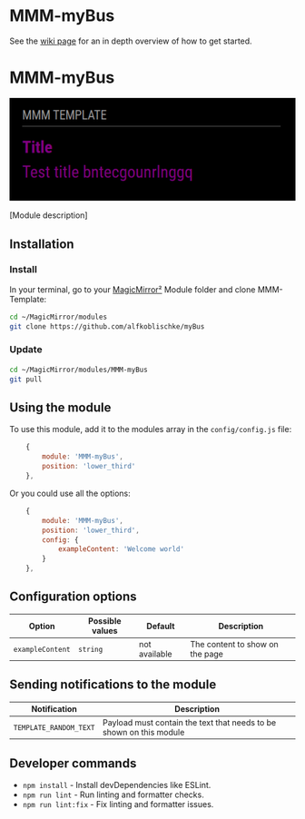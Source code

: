 # MMM-myBus
See the [wiki page](https://github.com/Dennis-Rosenbaum/MMM-Template/wiki) for an in depth overview of how to get started.

# MMM-myBus

![Example of MMM-Template](./example_1.png)

[Module description]

## Installation

### Install

In your terminal, go to your [MagicMirror²][mm] Module folder and clone MMM-Template:

```bash
cd ~/MagicMirror/modules
git clone https://github.com/alfkoblischke/myBus
```

### Update

```bash
cd ~/MagicMirror/modules/MMM-myBus
git pull
```

## Using the module

To use this module, add it to the modules array in the `config/config.js` file:

```js
    {
        module: 'MMM-myBus',
        position: 'lower_third'
    },
```

Or you could use all the options:

```js
    {
        module: 'MMM-myBus',
        position: 'lower_third',
        config: {
            exampleContent: 'Welcome world'
        }
    },
```

## Configuration options

Option|Possible values|Default|Description
------|------|------|-----------
`exampleContent`|`string`|not available|The content to show on the page

## Sending notifications to the module

Notification|Description
------|-----------
`TEMPLATE_RANDOM_TEXT`|Payload must contain the text that needs to be shown on this module

## Developer commands

- `npm install` - Install devDependencies like ESLint.
- `npm run lint` - Run linting and formatter checks.
- `npm run lint:fix` - Fix linting and formatter issues.

[mm]: https://github.com/MagicMirrorOrg/MagicMirror
